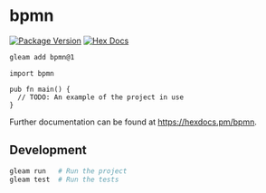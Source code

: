 # bpmn

[![Package Version](https://img.shields.io/hexpm/v/bpmn)](https://hex.pm/packages/bpmn)
[![Hex Docs](https://img.shields.io/badge/hex-docs-ffaff3)](https://hexdocs.pm/bpmn/)

```sh
gleam add bpmn@1
```
```gleam
import bpmn

pub fn main() {
  // TODO: An example of the project in use
}
```

Further documentation can be found at <https://hexdocs.pm/bpmn>.

## Development

```sh
gleam run   # Run the project
gleam test  # Run the tests
```
